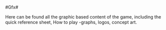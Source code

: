 #Gfx#

Here can be found all the graphic based content of the game, including the quick reference sheet, How to play -graphs, logos, concept art.
